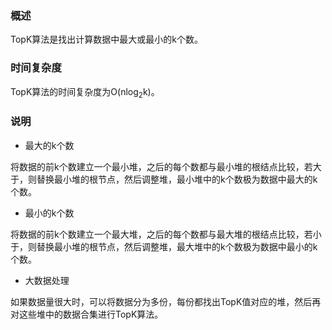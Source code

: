 ### 概述

TopK算法是找出计算数据中最大或最小的k个数。

### 时间复杂度

TopK算法的时间复杂度为O(nlog<sub>2</sub>k)。

### 说明

* 最大的k个数

将数据的前k个数建立一个最小堆，之后的每个数都与最小堆的根结点比较，若大于，则替换最小堆的根节点，然后调整堆，最小堆中的k个数极为数据中最大的k个数。

* 最小的k个数

将数据的前k个数建立一个最大堆，之后的每个数都与最大堆的根结点比较，若小于，则替换最小堆的根节点，然后调整堆，最大堆中的k个数极为数据中最小的k个数。

* 大数据处理

如果数据量很大时，可以将数据分为多份，每份都找出TopK值对应的堆，然后再对这些堆中的数据合集进行TopK算法。